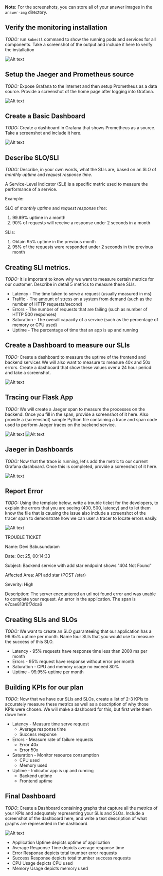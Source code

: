 **Note:** For the screenshots, you can store all of your answer images in the `answer-img` directory.

## Verify the monitoring installation

_TODO:_ run `kubectl` command to show the running pods and services for all components. Take a screenshot of the output and include it here to verify the installation

![Alt text](./answer-img/1-installation-svc-pod.png)

## Setup the Jaeger and Prometheus source

_TODO:_ Expose Grafana to the internet and then setup Prometheus as a data source. Provide a screenshot of the home page after logging into Grafana.

![Alt text](./answer-img/2-grafana-dsahboard.png)

## Create a Basic Dashboard

_TODO:_ Create a dashboard in Grafana that shows Prometheus as a source. Take a screenshot and include it here.

![Alt text](./answer-img/3-prometheus-dashboard.png)

## Describe SLO/SLI

_TODO:_ Describe, in your own words, what the SLIs are, based on an SLO of _monthly uptime_ and _request response time_.

A Service-Level Indicator (SLI) is a specific metric used to measure the performance of a service.

Example:

SLO of _monthly uptime_ and _request response time_:

1. 99.99% uptime in a month
2. 90% of requests will receive a response under 2 seconds in a month

SLIs:

1. Obtain 95% uptime in the previous month
2. 95% of the requests were responded under 2 seconds in the previous month

## Creating SLI metrics.

_TODO:_ It is important to know why we want to measure certain metrics for our customer. Describe in detail 5 metrics to measure these SLIs.

- Latency - The time taken to serve a request (usually measured in ms)
- Traffic  - The amount of stress on a system from demand (such as the number of HTTP requests/second)
- Errors - The number of requests that are failing (such as number of HTTP 500 responses)
- Saturation - The overall capacity of a service (such as the percentage of memory or CPU used)
- Uptime - The percentage of time that an app is up and running

## Create a Dashboard to measure our SLIs

_TODO:_ Create a dashboard to measure the uptime of the frontend and backend services We will also want to measure to measure 40x and 50x errors. Create a dashboard that show these values over a 24 hour period and take a screenshot.

![Alt text](./answer-img/4-SLI-metrics-dashboard.png)

## Tracing our Flask App

_TODO:_ We will create a Jaeger span to measure the processes on the backend. Once you fill in the span, provide a screenshot of it here. Also provide a (screenshot) sample Python file containing a trace and span code used to perform Jaeger traces on the backend service.

![Alt text](./answer-img/5-tracing1.png)
![Alt text](./answer-img/5-tracing2.png)

## Jaeger in Dashboards

_TODO:_ Now that the trace is running, let's add the metric to our current Grafana dashboard. Once this is completed, provide a screenshot of it here.

![Alt text](./answer-img/6-jaeger-dashboard.png)

## Report Error

_TODO:_ Using the template below, write a trouble ticket for the developers, to explain the errors that you are seeing (400, 500, latency) and to let them know the file that is causing the issue also include a screenshot of the tracer span to demonstrate how we can user a tracer to locate errors easily.

![Alt text](./answer-img/7-error-report.png)

TROUBLE TICKET

Name: Devi Babusundaram

Date: Oct 25, 00:14:33

Subject: Backend service with add star endpoint shows "404 Not Found"

Affected Area: API add star (POST /star)

Severity: High

Description: The server encountered an url not found error and was unable to complete your request. An error in the application. The span is e7cae813f6f7dca6

## Creating SLIs and SLOs

_TODO:_ We want to create an SLO guaranteeing that our application has a 99.95% uptime per month. Name four SLIs that you would use to measure the success of this SLO.

- Latency - 95% requests have response time less than 2000 ms per month
- Errors  - 95% request have response without error per month
- Saturation  - CPU and memory usage no exceed 80%
- Uptime - 99.95% uptime per month

## Building KPIs for our plan

_TODO_: Now that we have our SLIs and SLOs, create a list of 2-3 KPIs to accurately measure these metrics as well as a description of why those KPIs were chosen. We will make a dashboard for this, but first write them down here.

- Latency  - Measure time serve request
  - Average response time
  - Success response
- Errors  - Measure rate of failure requests
  - Error 40x
  - Error 50x
- Saturation -  Monitor resource consumption
  - CPU used
  - Memory used
- Uptime - Indicator app is up and running
  - Backend uptime
  - Frontend uptime

## Final Dashboard

_TODO_: Create a Dashboard containing graphs that capture all the metrics of your KPIs and adequately representing your SLIs and SLOs. Include a screenshot of the dashboard here, and write a text description of what graphs are represented in the dashboard.

![Alt text](./answer-img/8-final-dashboard.png)

- Application Uptime depicts uptime of application
- Average Response Time depicts average response time
- Error Response depicts total tnumber error requests
- Success Response depicts total tnumber success requests
- CPU Usage depicts CPU used
- Memory Usage depicts memory used
